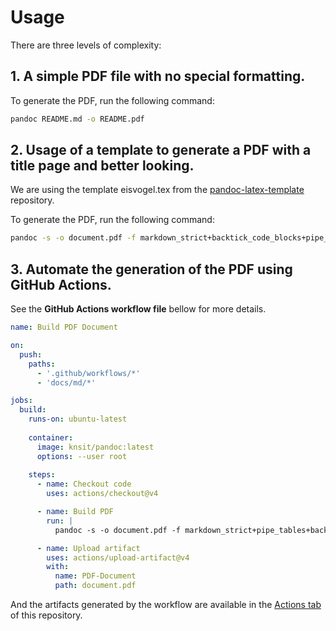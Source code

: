 
# Usage

There are three levels of complexity:

## 1. A simple PDF file with no special formatting.

To generate the PDF, run the following command:

```bash
pandoc README.md -o README.pdf
```

## 2. Usage of a template to generate a PDF with a title page and better looking.

We are using the template eisvogel.tex from the [pandoc-latex-template](https://github.com/Wandmalfarbe/pandoc-latex-template) repository.

To generate the PDF, run the following command:

```bash
pandoc -s -o document.pdf -f markdown_strict+backtick_code_blocks+pipe_tables+auto_identifiers+yaml_metadata_block+implicit_figures+table_captions+footnotes+smart+escaped_line_breaks+header_attributes --data-dir=pandoc --template eisvogel.tex --toc --listings --columns=50 --number-sections --dpi=300 --pdf-engine xelatex -M date="$(date +%Y-%m-%d)" md/HEADER.YAML md/*.md
```


## 3. Automate the generation of the PDF using GitHub Actions.

See the **GitHub Actions workflow file** bellow for more details.

```yaml
name: Build PDF Document

on:
  push:
    paths:
      - '.github/workflows/*'
      - 'docs/md/*'

jobs:
  build:
    runs-on: ubuntu-latest
    
    container: 
      image: knsit/pandoc:latest
      options: --user root
    
    steps:
      - name: Checkout code
        uses: actions/checkout@v4

      - name: Build PDF
        run: |
          pandoc -s -o document.pdf -f markdown_strict+pipe_tables+backtick_code_blocks+auto_identifiers+yaml_metadata_block+smart+implicit_figures+table_captions+footnotes+smart+escaped_line_breaks+header_attributes --data-dir=pandoc --template eisvogel.tex --toc --listings --columns=50 --number-sections --dpi=300 --pdf-engine xelatex -M date="$(date +%Y-%m-%d)" md/HEADER.YAML md/*.md

      - name: Upload artifact
        uses: actions/upload-artifact@v4
        with:
          name: PDF-Document
          path: document.pdf

```

And the artifacts generated by the workflow are available in the [Actions tab](https://github.com/Nishogi/pdf-from-markdown/actions/new) of this repository.
